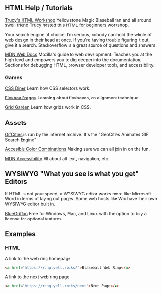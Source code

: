 ## HTML Help / Tutorials

[Trucy's HTML Workshop](https://www.youtube.com/watch?v=hnoB2sJtyOA) Yellowstone Magic Blaseball fan and all around swell friend Trucy hosted this HTML for beginners workshop.

Your search engine of choice. I'm serious, nobody can hold the whole of web design in their head at once. If you're having trouble figuring it out, give it a search. Stackoverflow is a great source of questions and answers.

[MDN Web Docs](https://developer.mozilla.org/en-US/docs/Learn) Mozilla's guide to web development. Teaches you at the high level and empowers you to dig deeper into the documentation. Sections for debugging HTML, browser developer tools, and accessibility.

### Games

[CSS Diner](https://flukeout.github.io/) Learn how CSS selectors work.

[Flexbox Froggy](http://flexboxfroggy.com/) Learning about flexboxes, an alignment technique.

[Grid Garden](https://cssgridgarden.com/) Learn how grids work in CSS.

## Assets

[GifCities](https://gifcities.org/) is run by the internet archive. It's the "GeoCities Animated GIF Search Engine"

[Accesible Color Combinations](http://colorsafe.co/) Making sure we can all join in on the fun.

[MDN Accessibility](https://developer.mozilla.org/en-US/docs/Learn/Accessibility) All about alt text, navigation, etc.

## WYSIWYG "What you see is what you get" Editors

If HTML is not your speed, a WYSIWYG editor works more like Microsoft Word in terms of laying out pages. Some web hosts like Wix have their own WYSIWYG editor built in.

[BlueGriffon](http://bluegriffon.org) Free for Windows, Mac, and Linux with the option to buy a license for optional features.

## Examples

### HTML

A link to the web ring homepage

```html
<a href="https://ring.yell.rocks/">Blaseball Web Ring</a>
```

A link to the next web ring page

```html
<a href="https://ring.yell.rocks/next">Next Page</a>
```
